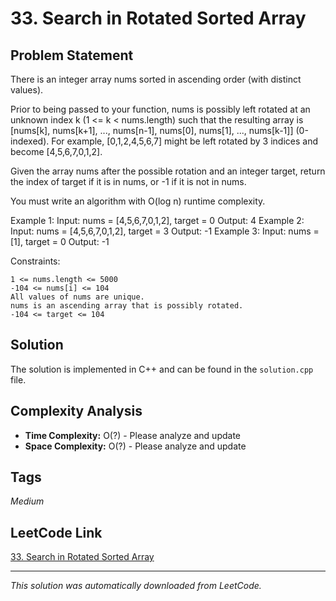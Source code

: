 # 33. Search in Rotated Sorted Array

## Problem Statement

There is an integer array nums sorted in ascending order (with distinct values).

Prior to being passed to your function, nums is possibly left rotated at an unknown index k (1 <= k < nums.length) such that the resulting array is [nums[k], nums[k+1], ..., nums[n-1], nums[0], nums[1], ..., nums[k-1]] (0-indexed). For example, [0,1,2,4,5,6,7] might be left rotated by 3 indices and become [4,5,6,7,0,1,2].

Given the array nums after the possible rotation and an integer target, return the index of target if it is in nums, or -1 if it is not in nums.

You must write an algorithm with O(log n) runtime complexity.

Example 1:
Input: nums = [4,5,6,7,0,1,2], target = 0
Output: 4
Example 2:
Input: nums = [4,5,6,7,0,1,2], target = 3
Output: -1
Example 3:
Input: nums = [1], target = 0
Output: -1

Constraints:

	1 <= nums.length <= 5000
	-104 <= nums[i] <= 104
	All values of nums are unique.
	nums is an ascending array that is possibly rotated.
	-104 <= target <= 104

## Solution

The solution is implemented in C++ and can be found in the `solution.cpp` file.

## Complexity Analysis

- **Time Complexity:** O(?) - Please analyze and update
- **Space Complexity:** O(?) - Please analyze and update

## Tags

*Medium*

## LeetCode Link

[33. Search in Rotated Sorted Array](https://leetcode.com/problems/search-in-rotated-sorted-array/)

---

*This solution was automatically downloaded from LeetCode.*
